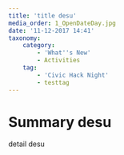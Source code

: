 ```yaml
---
title: 'title desu'
media_order: 1_OpenDateDay.jpg
date: '11-12-2017 14:41'
taxonomy:
    category:
        - 'What''s New'
        - Activities
    tag:
        - 'Civic Hack Night'
        - testtag
---
```


Summary desu
===
detail desu